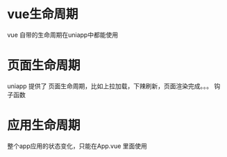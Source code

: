# vue生命周期
vue 自带的生命周期在uniapp中都能使用


# 页面生命周期
uniapp 提供了 页面生命周期，比如上拉加载，下辣刷新，页面渲染完成。。。 钩子函数


# 应用生命周期
整个app应用的状态变化，只能在App.vue 里面使用

